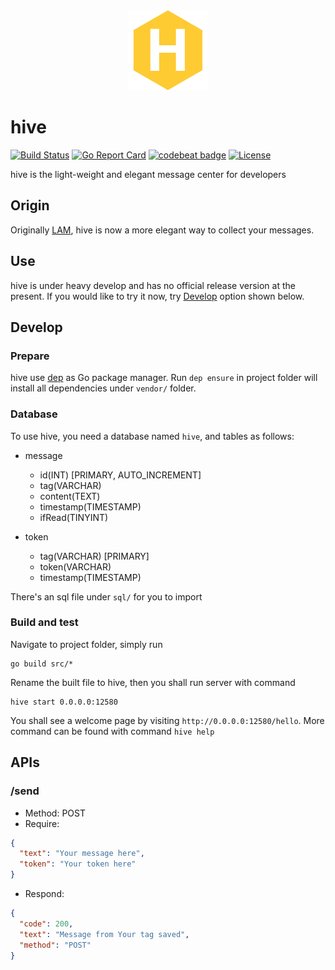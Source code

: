 <div align=center>
  <img src='https://raw.githubusercontent.com/JerryLiao26/hive/master/static/hive_small.png' alt='hive logo'>
</div>

# hive

[![Build Status](https://travis-ci.org/JerryLiao26/hive.svg?branch=master)](https://travis-ci.org/JerryLiao26/hive)
[![Go Report Card](https://goreportcard.com/badge/github.com/JerryLiao26/hive)](https://goreportcard.com/report/github.com/JerryLiao26/hive)
[![codebeat badge](https://codebeat.co/badges/3737204a-ce9b-4d80-a930-5a8735fd709c)](https://codebeat.co/projects/github-com-jerryliao26-hive-master)
[![License](https://img.shields.io/github/license/JerryLiao26/hive.svg)](https://opensource.org/licenses/MIT)

hive is the light-weight and elegant message center for developers

## Origin

Originally [LAM](https://github.com/JerryLiao26/LAM), hive is now a more elegant way to collect your messages.

## Use

hive is under heavy develop and has no official release version at the present. If you would like to try it now, try [Develop](#develop) option shown below.

## Develop

### Prepare

hive use [dep](https://golang.github.io/dep/) as Go package manager. Run ```dep ensure``` in project folder will install all dependencies under ```vendor/``` folder.

### Database

To use hive, you need a database named ```hive```, and tables as follows:
- message
  - id(INT) [PRIMARY, AUTO_INCREMENT]
  - tag(VARCHAR)
  - content(TEXT)
  - timestamp(TIMESTAMP)
  - ifRead(TINYINT)

- token
  - tag(VARCHAR) [PRIMARY]
  - token(VARCHAR)
  - timestamp(TIMESTAMP)

There's an sql file under ```sql/``` for you to import

### Build and test

Navigate to project folder, simply run
```
go build src/*
```
Rename the built file to hive, then you shall run server with command
```
hive start 0.0.0.0:12580
```
You shall see a welcome page by visiting ```http://0.0.0.0:12580/hello```. More command can be found with command ```hive help```

## APIs

### /send
- Method: POST
- Require:
```json
{
  "text": "Your message here",
  "token": "Your token here"
}
```
- Respond:
```json
{
  "code": 200,
  "text": "Message from Your tag saved",
  "method": "POST"
}
```

